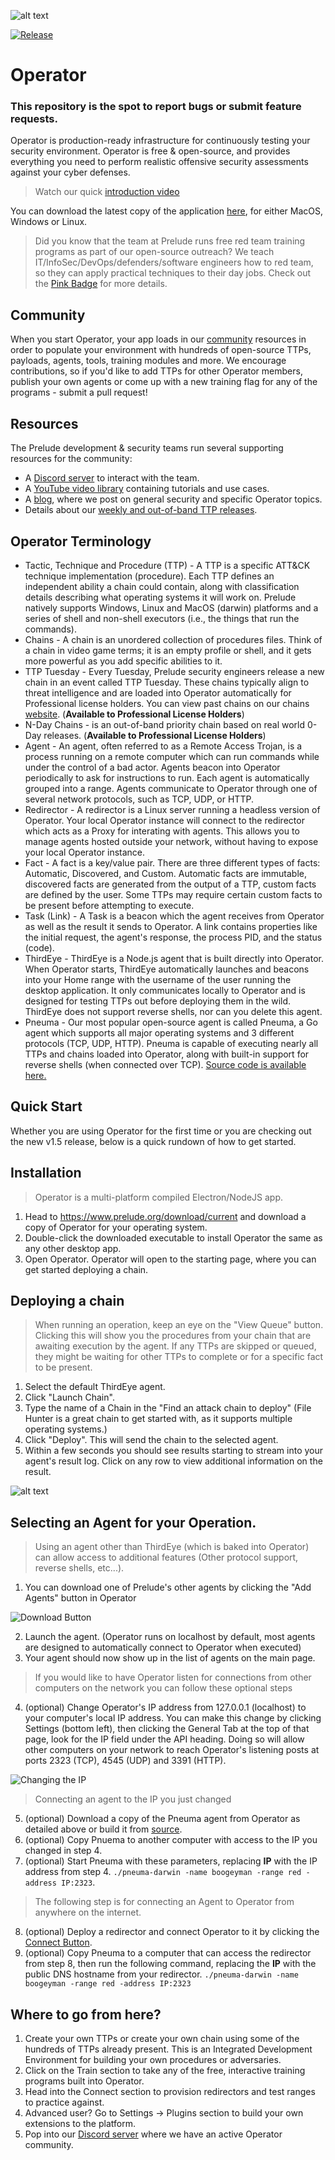![alt text](images/home.png)

[![Release](https://img.shields.io/badge/dynamic/json?color=blue&label=Release&prefix=v&query=tag_name&url=https%3A%2F%2Fapi.github.com%2Frepos%2Fpreludeorg%2Foperator-support%2Freleases%2Flatest)](https://github.com/preludeorg/operator-support/releases)
# Operator

### This repository is the spot to report bugs or submit feature requests.

Operator is production-ready infrastructure for continuously testing your security environment. Operator is free & open-source, and provides everything you need to perform realistic offensive security assessments against your cyber defenses.

> Watch our quick [introduction video](https://www.youtube.com/watch?v=Hz8K-jdqpBY)

You can download the latest copy of the application [here](https://www.prelude.org/download/current), for either MacOS, Windows or Linux.

> Did you know that the team at Prelude runs free red team training programs as part of our open-source outreach? We teach IT/InfoSec/DevOps/defenders/software engineers how to red team, so they can apply practical techniques to their day jobs. Check out the [Pink Badge](https://www.prelude.org/training/pinkbadge) for more details.

## Community

When you start Operator, your app loads in our [community](https://github.com/preludeorg/community) resources in order to populate your environment with hundreds of open-source TTPs, payloads, agents, tools, training modules and more. We encourage contributions, so if you'd like to add TTPs for other Operator members, publish your own agents or come up with a new training flag for any of the programs - submit a pull request!

## Resources 

The Prelude development & security teams run several supporting resources for the community:

- A [Discord server](https://discord.gg/NWURE99JzE) to interact with the team.
- A [YouTube video library](https://www.youtube.com/preludeorg) containing tutorials and use cases.
- A [blog](https://feed.prelude.org), where we post on general security and specific Operator topics.
- Details about our [weekly and out-of-band TTP releases](https://chains.prelude.org).

## Operator Terminology

- Tactic, Technique and Procedure (TTP) - A TTP is a specific ATT&CK technique implementation (procedure). Each TTP defines an independent ability a chain could contain, along with classification details describing what operating systems it will work on. Prelude natively supports Windows, Linux and MacOS (darwin) platforms and a series of shell and non-shell executors (i.e., the things that run the commands).
- Chains - A chain is an unordered collection of procedures files. Think of a chain in video game terms; it is an empty profile or shell, and it gets more powerful as you add specific abilities to it. 
- TTP Tuesday - Every Tuesday, Prelude security engineers release a new chain in an event called TTP Tuesday. These chains typically align to threat intelligence and are loaded into Operator automatically for Professional license holders. You can view past chains on our chains [website](https://chains.prelude.org). (**Available to Professional License Holders**)
- N-Day Chains - is an out-of-band priority chain based on real world 0-Day releases. (**Available to Professional License Holders**)
- Agent - An agent, often referred to as a Remote Access Trojan, is a process running on a remote computer which can run commands while under the control of a bad actor. Agents beacon into Operator periodically to ask for instructions to run. Each agent is automatically grouped into a range. Agents communicate to Operator through one of several network protocols, such as TCP, UDP, or HTTP.
- Redirector - A redirector is a Linux server running a headless version of Operator. Your local Operator instance will connect to the redirector which acts as a Proxy for interating with agents. This allows you to manage agents hosted outside your network, without having to expose your local Operator instance.
- Fact - A fact is a key/value pair. There are three different types of facts: Automatic, Discovered, and Custom. Automatic facts are immutable, discovered facts are generated from the output of a TTP, custom facts are defined by the user. Some TTPs may require certain custom facts to be present before attempting to execute.
- Task (Link) - A Task is a beacon which the agent receives from Operator as well as the result it sends to Operator. A link contains properties like the initial request, the agent's response, the process PID, and the status (code).
- ThirdEye - ThirdEye is a Node.js agent that is built directly into Operator. When Operator starts, ThirdEye automatically launches and beacons into your Home range with the username of the user running the desktop application. It only communicates locally to Operator and is designed for testing TTPs out before deploying them in the wild. ThirdEye does not support reverse shells, nor can you delete this agent.
- Pneuma - Our most popular open-source agent is called Pneuma, a Go agent which supports all major operating systems and 3 different protocols (TCP, UDP, HTTP). Pneuma is capable of executing nearly all TTPs and chains loaded into Operator, along with built-in support for reverse shells (when connected over TCP). [Source code is available here.](https://github.com/preludeorg/pneuma)

## Quick Start

Whether you are using Operator for the first time or you are checking out the new v1.5 release, below is a quick rundown of how to get started.

## Installation

> Operator is a multi-platform compiled Electron/NodeJS app.

1. Head to https://www.prelude.org/download/current and download a copy of Operator for your operating system.
2. Double-click the downloaded executable to install Operator the same as any other desktop app.
3. Open Operator. Operator will open to the starting page, where you can get started deploying a chain.

## Deploying a chain

> When running an operation, keep an eye on the "View Queue" button. Clicking this will show you the procedures from your chain that are awaiting execution by the agent. If any TTPs are skipped or queued, they might be waiting for other TTPs to complete or for a specific fact to be present.

1. Select the default ThirdEye agent. 
2. Click "Launch Chain".
3. Type the name of a Chain in the "Find an attack chain to deploy" (File Hunter is a great chain to get started with, as it supports multiple operating systems.) 
4. Click "Deploy". This will send the chain to the selected agent.
5. Within a few seconds you should see results starting to stream into your agent's result log. Click on any row to view additional information on the result.
    
![alt text](images/deploy.png)

## Selecting an Agent for your Operation.

> Using an agent other than ThirdEye (which is baked into Operator) can allow access to additional features (Other protocol support, reverse shells, etc...).

1. You can download one of Prelude's other agents by clicking the "Add Agents" button in Operator

![Download Button](images/download.png)

2. Launch the agent. (Operator runs on localhost by default, most agents are designed to automatically connect to Operator when executed)
3. Your agent should now show up in the list of agents on the main page.

> If you would like to have Operator listen for connections from other computers on the network you can follow these optional steps

4. (optional) Change Operator's IP address from 127.0.0.1 (localhost) to your computer's local IP address. You can make this change by clicking Settings (bottom left), then clicking the General Tab at the top of that page, look for the IP field under the API heading. Doing so will allow other computers on your network to reach Operator's listening posts at ports 2323 (TCP), 4545 (UDP) and 3391 (HTTP).

![Changing the IP](images/IP.png)

> Connecting an agent to the IP you just changed
   
5. (optional) Download a copy of the Pneuma agent from Operator as detailed above or build it from [source](https://github.com/preludeorg/pneuma).
6. (optional) Copy Pnuema to another computer with access to the IP you changed in step 4.
7. (optional) Start Pneuma with these parameters, replacing **IP** with the IP address from step 4. ```./pneuma-darwin -name boogeyman -range red -address IP:2323```.

> The following step is for connecting an Agent to Operator from anywhere on the internet.

8. (optional) Deploy a redirector and connect Operator to it by clicking the [Connect Button](https://www.youtube.com/watch?v=St1GvE40-9Q).
9. (optional) Copy Pneuma to a computer that can access the redirector from step 8, then run the following command, replacing the **IP** with the public DNS hostname from your redirector. ```./pneuma-darwin -name boogeyman -range red -address IP:2323```

## Where to go from here?

1. Create your own TTPs or create your own chain using some of the hundreds of TTPs already present. This is an Integrated Development Environment for building your own procedures or adversaries. 
2. Click on the Train section to take any of the free, interactive training programs built into Operator. 
3. Head into the Connect section to provision redirectors and test ranges to practice against. 
4. Advanced user? Go to Settings -> Plugins section to build your own extensions to the platform.
5. Pop into our [Discord server](https://discord.gg/NWURE99JzE) where we have an active Operator community.
